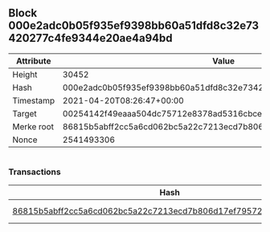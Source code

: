 ## Block 000e2adc0b05f935ef9398bb60a51dfd8c32e73420277c4fe9344e20ae4a94bd

Attribute | Value
--- | ---
Height | 30452
Hash | 000e2adc0b05f935ef9398bb60a51dfd8c32e73420277c4fe9344e20ae4a94bd
Timestamp | 2021-04-20T08:26:47+00:00
Target | 00254142f49eaaa504dc75712e8378ad5316cbcead634704b3734b6271167cc4
Merke root | 86815b5abff2cc5a6cd062bc5a22c7213ecd7b806d17ef7957227294fe033317
Nonce | 2541493306

```

```

### Transactions

Hash | Amount
--- | ---
[86815b5abff2cc5a6cd062bc5a22c7213ecd7b806d17ef7957227294fe033317](86815b5abff2cc5a6cd062bc5a22c7213ecd7b806d17ef7957227294fe033317.md) | 10.00000000 SKEPTI 
